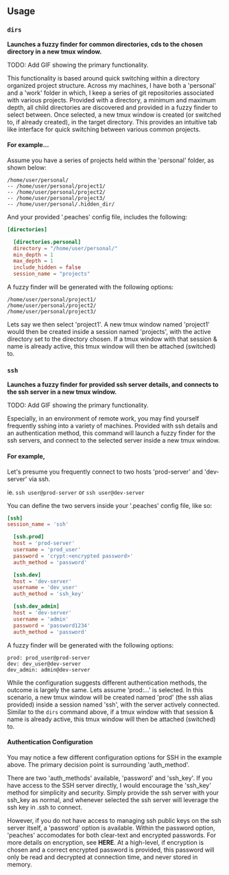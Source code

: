 
## Usage

### `dirs`

**Launches a fuzzy finder for common directories, cds to the chosen directory in a new tmux window.**

TODO: Add GIF showing the primary functionality.

This functionality is based around quick switching within a directory organized project structure. 
Across my machines, I have both a 'personal' and a 'work' folder in which, I keep a series of git repositories associated with various projects.
Provided with a directory, a minimum and maximum depth, all child directories are discovered and provided in a fuzzy finder to select between.
Once selected, a new tmux window is created (or switched to, if already created), in the target directory.
This provides an intuitive tab like interface for quick switching between various common projects.

#### For example...

Assume you have a series of projects held within the 'personal' folder, as shown below:

```
/home/user/personal/
-- /home/user/personal/project1/
-- /home/user/personal/project2/
-- /home/user/personal/project3/
-- /home/user/personal/.hidden_dir/
```

And your provided '.peaches' config file, includes the following:

```toml
[directories]

  [directories.personal]
  directory = "/home/user/personal/"
  min_depth = 1
  max_depth = 1
  include_hidden = false
  session_name = "projects"

```

A fuzzy finder will be generated with the following options:

```
/home/user/personal/project1/
/home/user/personal/project2/
/home/user/personal/project3/
```

Lets say we then select 'project1'. A new tmux window named 'project1' would then be created inside a session named 'projects', with the active directory set to the directory chosen. If a tmux window with that session & name is already active, this tmux window will then be attached (switched) to.

### `ssh`

**Launches a fuzzy finder for provided ssh server details, and connects to the ssh server in a new tmux window.**

TODO: Add GIF showing the primary functionality.

Especially, in an environment of remote work, you may find yourself frequently sshing into a variety of machines. Provided with ssh details and an authentication method, this command will launch a fuzzy finder for the ssh servers, and connect to the selected server inside a new tmux window.

#### For example, 

Let's presume you frequently connect to two hosts 'prod-server' and 'dev-server' via ssh.

ie. ```ssh user@prod-server``` or ```ssh user@dev-server```

You can define the two servers inside your '.peaches' config file, like so:

```toml
[ssh]
session_name = 'ssh'

  [ssh.prod]
  host = 'prod-server'
  username = 'prod_user'
  password = 'crypt:<encrypted password>'
  auth_method = 'password'

  [ssh.dev]
  host = 'dev-server'
  username = 'dev_user'
  auth_method = 'ssh_key'

  [ssh.dev_admin]
  host = 'dev-server'
  username = 'admin'
  password = 'password1234'
  auth_method = 'password'

```

A fuzzy finder will be generated with the following options:

```
prod: prod_user@prod-server
dev: dev_user@dev-server
dev_admin: admin@dev-server
```

While the configuration suggests different authentication methods, the outcome is largely the same. Lets assume 'prod:...' is selected. In this scenario, a new tmux window will be created named 'prod' (the ssh alias provided) inside a session named 'ssh', with the server actively connected. Similar to the `dirs` command above, if a tmux window with that session & name is already active, this tmux window will then be attached (switched) to.

#### Authentication Configuration

You may notice a few different configuration options for SSH in the example above. The primary decision point is surrounding 'auth_method'.

There are two 'auth_methods' available, 'password' and 'ssh_key'. If you have access to the SSH server directly, I would encourage the 'ssh_key' method for simplicity and security. Simply provide the ssh server with your ssh_key as normal, and whenever selected the ssh server will leverage the ssh key in .ssh to connect.

However, if you do not have access to managing ssh public keys on the ssh server itself, a 'password' option is available. Within the password option, 'peaches' accomodates for both clear-text and encrypted passwords. For more details on encryption, see **HERE**. At a high-level, if encryption is chosen and a correct encrypted password is provided, this password will only be read and decrypted at connection time, and never stored in memory.

